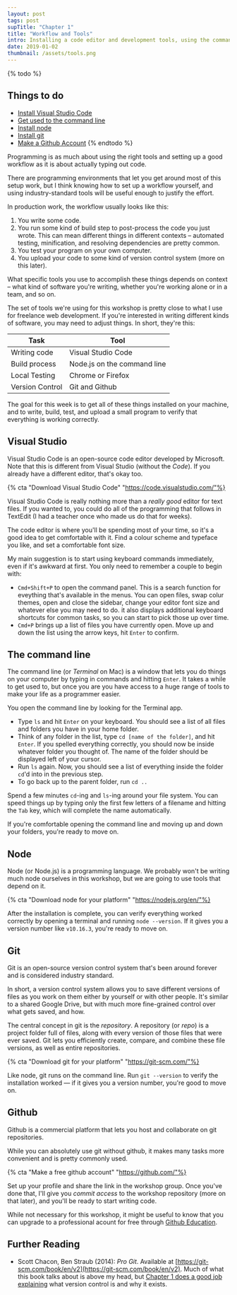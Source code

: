 ```yaml
---
layout: post
tags: post
supTitle: "Chapter 1"
title: "Workflow and Tools"
intro: Installing a code editor and development tools, using the command line, setting up a Github account.
date: 2019-01-02
thumbnail: /assets/tools.png
---
```


{% todo %}

## Things to do
- [Install Visual Studio Code](#visual-studio)
- [Get used to the command line](#the-command-line)
- [Install node](#node)
- [Install git](#git)
- [Make a Github Account](#github)
{% endtodo %}

Programming is as much about using the right tools and setting up a good workflow as it is about actually typing out code.

There are programming environments that let you get around most of this setup work, but I think knowing how to set up a workflow yourself, and using industry-standard tools will be useful enough to justify the effort.

In production work, the workflow usually looks like this:

1. You write some code.
2. You run some kind of build step to post-process the code you just wrote. This can mean different things in different contexts – automated testing, minification, and resolving dependencies are pretty common.
3. You test your program on your own computer.
4. You upload your code to some kind of version control system (more on this later).

What specific tools you use to accomplish these things depends on context – what kind of software you're writing, whether you're working alone or in a team, and so on. 

The set of tools we're using for this workshop is pretty close to what I use for freelance web development. If you're interested in writing different kinds of software, you may need to adjust things. In short, they're this:

|Task|Tool|
|----|----|
|Writing code|Visual Studio Code|
|Build process|Node.js on the command line|
|Local Testing|Chrome or Firefox|
|Version Control|Git and Github|

The goal for this week is to get all of these things installed on your machine, and to write, build, test, and upload a small program to verify that everything is working correctly.


## Visual Studio

Visual Studio Code is an open-source code editor developed by Microsoft. Note that this is different from Visual Studio (without the *Code*). If you already have a different editor, that's okay too.

{% cta "Download Visual Studio Code" "https://code.visualstudio.com/"%}

Visual Studio Code is really nothing more than a *really good* editor for text files. If you wanted to, you could do all of the programming that follows in TextEdit (I had a teacher once who made us do that for weeks).

The code editor is where you'll be spending most of your time, so it's a good idea to get comfortable with it. Find a colour scheme and typeface you like, and set a comfortable font size.

My main suggestion is to start using keyboard commands immediately, even if it's awkward at first. You only need to remember a couple to begin with:

- ```Cmd+Shift+P``` to open the command panel. This is a search function for eveything that's available in the menus. You can open files, swap colur themes, open and close the sidebar, change your editor font size and whatever else you may need to do. it also displays additional keyboard shortcuts for common tasks, so you can start to pick those up over time.
- ```Cmd+P``` brings up a list of files you have currently open. Move up and down the list using the arrow keys, hit ```Enter``` to confirm.

## The command line

The command line (or *Terminal* on Mac) is a window that lets you do things on your computer by typing in commands and hitting ```Enter```. It takes a while to get used to, but once you are you have access to a huge range of tools to make your life as a programmer easier.

You open the command line by looking for the Terminal app.

- Type ```ls``` and hit ```Enter``` on your keyboard. You should see a list of all files and folders you have in your home folder.
- Think of any folder in the list, type ```cd [name of the folder]```, and hit ```Enter```. If you spelled everything correctly, you should now be inside whatever folder you thought of. The name of the folder should be displayed left of your cursor.
- Run ```ls``` again. Now, you should see a list of everything inside the folder ```cd```'d into in the previous step.
- To go back up to the parent folder, run ```cd ..``` 

Spend a few minutes ```cd```-ing and ```ls```-ing around your file system. You can speed things up by typing only the first few letters of a filename and hitting the ```Tab``` key, which will complete the name automatically.

If you're comfortable opening the command line and moving up and down your folders, you're ready to move on.

## Node
Node (or Node.js) is a programming language. We probably won't be writing much node ourselves in this workshop, but we are going to use tools that depend on it.

{% cta "Download node for your platform" "https://nodejs.org/en/"%}

 After the installation is complete, you can verify everything worked correctly by opening a terminal and running ```node --version```. If it gives you a version number like ```v10.16.3```, you're ready to move on.


## Git

Git is an open-source version control system that's been around forever and is considered industry standard.

In short, a version control system allows you to save different versions of files as you work on them either by yourself or with other people. It's similar to a shared Google Drive, but with much more fine-grained control over what gets saved, and how.

The central concept in git is the *repository*. A repository (or *repo*) is a project folder full of files, along with every version of those files that were ever saved. Git lets you efficiently create, compare, and combine these file versions, as well as entire repositories. 

{% cta "Download git for your platform" "https://git-scm.com/"%}

Like node, git runs on the command line. Run ```git --version``` to verify the installation worked — if it gives you a version number, you're good to move on.

## Github

Github is a commercial platform that lets you host and collaborate on git repositories. 

While you can absolutely use git without github, it makes many tasks more convenient and is pretty commonly used.

{% cta "Make a free github account" "https://github.com/"%}

Set up your profile and share the link in the workshop group. Once you've done that, I'll give you *commit access* to the workshop repository (more on that later), and you'll be ready to start writing code.

While not necessary for this workshop, it might be useful to know that you can upgrade to a professional acount for free through [Github Education](https://education.github.com/students).

## Further Reading
- Scott Chacon, Ben Straub (2014): *Pro Git*. Available at [https://git-scm.com/book/en/v2](https://git-scm.com/book/en/v2). Much of what this book talks about is above my head, but [Chapter 1 does a good job explaining](https://git-scm.com/book/en/v2/Getting-Started-About-Version-Control) what version control is and why it exists.

<!-- ## Set up workshop repository
- Open the command line and navigate to a place in your filesystem where you'd like to keep the files for this workshop
- ```git clone https://github.com/awesomephant/ucw-exercises.git```
- ```cd ucw-exercises```
- ```npm install```

## Exercises
You're good to go!

[go here](/exercises/chapter-1)

 -->
